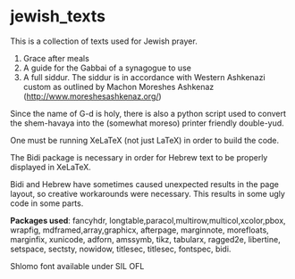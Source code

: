 # jewish_texts

This is a collection of texts used for Jewish prayer. 
1. Grace after meals
2. A guide for the Gabbai of a synagogue to use
3. A full siddur. The siddur is in accordance with Western Ashkenazi custom as outlined by Machon Moreshes Ashkenaz (http://www.moreshesashkenaz.org/)

Since the name of G-d is holy, there is also a python script used to convert the shem-havaya into the (somewhat moreso) printer friendly double-yud.

One must be running XeLaTeX (not just LaTeX) in order to build the code.

The Bidi package is necessary in order for Hebrew text to be properly displayed in XeLaTeX.

Bidi and Hebrew have sometimes caused unexpected results in the page layout, so creative workarounds were necessary. This results in some ugly code in some parts.

**Packages used**: fancyhdr, longtable,paracol,multirow,multicol,xcolor,pbox, wrapfig, mdframed,array,graphicx, afterpage, marginnote, morefloats, marginfix, xunicode, adforn, amssymb, tikz, tabularx, ragged2e, libertine, setspace, sectsty, nowidow, titlesec, titlesec, fontspec, bidi.

Shlomo font available under SIL OFL
